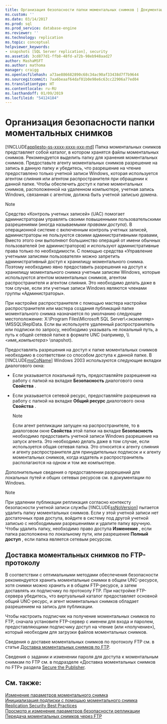 ```yaml
---
title: Организация безопасности папки моментальных снимков | Документация Майкрософт
ms.custom: ''
ms.date: 03/14/2017
ms.prod: sql
ms.prod_service: database-engine
ms.reviewer: ''
ms.technology: replication
ms.topic: conceptual
helpviewer_keywords:
- snapshots [SQL Server replication], security
ms.assetid: 3cd877d1-ffb8-48fd-a72b-98eb948aad27
author: MashaMSFT
ms.author: mathoma
manager: craigg
ms.openlocfilehash: a73ae886682890c68c34ac90af33438d7f7b9644
ms.sourcegitcommit: 7aa6beaaf64daf01b0e98e6c63cc22906a77ed04
ms.translationtype: HT
ms.contentlocale: ru-RU
ms.lasthandoff: 01/09/2019
ms.locfileid: "54124184"
---
```

# <a name="secure-the-snapshot-folder"></a>Организация безопасности папки моментальных снимков
[!INCLUDE[appliesto-ss-xxxx-xxxx-xxx-md](../../../includes/appliesto-ss-xxxx-xxxx-xxx-md.md)]
  Папка моментальных снимков представляет собой каталог, в котором хранятся файлы моментальных снимков. Рекомендуется выделить папку для хранения моментальных снимков. Предоставьте агенту моментальных снимков разрешение на запись в данную папку и убедитесь, что разрешение на чтение предоставлено только учетной записи Windows, которая используется агентом слияния или агентом распространителя при обращении к данной папке. Чтобы обеспечить доступ к папке моментальных снимков, расположенной на удаленном компьютере, учетная запись Windows, связанная с агентом, должна быть учетной записью домена.  
  
> [!NOTE]  
>  Средство «Контроль учетных записей» (UAC) помогает администраторам управлять своими повышенными пользовательскими разрешениями (иногда называемыми *правами доступа*). В операционной системе с включенным контроль учетных записей, администраторы не пользуются своими административными правами, Вместо этого они выполняют большинство операций от имени обычных пользователей (не администраторов) и используют административные права только по необходимости. С помощью средства «Управление учетными записями пользователя» можно запретить административный доступ к хранилищу моментального снимка. Поэтому необходимо явно предоставить разрешения на доступ к хранилищу моментального снимка учетным записям Windows, которые используются агентом моментальных снимков, агентом распространителя и агентом слияния. Это необходимо делать даже в том случае, если эти учетные записи Windows являются членами группы «Администраторы».  
  
 При настройке распространителя с помощью мастера настройки распространителя или мастера создания публикаций папке моментального снимка назначается по умолчанию следующее местоположение: X:\Program Files\Microsoft SQL Server\\*\<экземпляр>* \MSSQL\ReplData. Если вы используете удаленный распространитель или подписки по запросу, необходимо указывать не локальный путь, а путь к общей сетевой папке в формате UNC (например, \\\\<*имя_компьютера>* \snapshot).  
  
 Предоставлять разрешения на доступ к папке моментальных снимков необходимо в соответствии со способом доступа к данной папке. В [!INCLUDE[msCoName](../../../includes/msconame-md.md)] Windows 2003 используются следующие вкладки диалогового окна:  
  
-   Если указывается локальный путь, предоставляйте разрешения на работу с папкой на вкладке **Безопасность** диалогового окна **Свойства** .  
  
-   Если указывается сетевой ресурс, предоставляйте разрешения на работу с папкой на вкладке **Общий ресурс** диалогового окна **Свойства** .  
  
    > [!NOTE]  
    >  Если агент репликации запущен на распространителе, то в диалоговом окне **Свойства** этой папки на вкладке **Безопасность** необходимо предоставить учетной записи Windows разрешение на запуск агента. Это необходимо делать даже в том случае, если используется общая сетевая папка. Это относится к агенту слияния и агенту распространителя для принудительных подписок и к агенту моментальных снимков, когда издатель и распространитель располагаются на одном и том же компьютере.  
  
 Дополнительные сведения о предоставлении разрешений для локальных путей и общих сетевых ресурсов см. в документации по Windows.  
  
> [!NOTE]  
>  При удалении публикации репликация согласно контексту безопасности учетной записи службы [!INCLUDE[ssNoVersion](../../../includes/ssnoversion-md.md)] пытается удалить папку моментальных снимков. Если у этой учетной записи нет достаточных прав доступа, войдите в систему под другой учетной записью с необходимыми разрешениями и удалите папку вручную. Чтобы удалить папку, необходимо право доступа **Изменение** , если папка расположена по локальному пути, или разрешение **Полный доступ** , если папка является сетевым ресурсом.  
  
## <a name="delivering-snapshots-through-ftp"></a>Доставка моментальных снимков по FTP-протоколу  
 В соответствии с оптимальными методами обеспечения безопасности рекомендуется хранить моментальные снимки в общем UNC-ресурсе, хотя снимки можно хранить и в общем FTP-ресурсе, а затем доставлять их подписчику по протоколу FTP. При настройке FTP-сервера убедитесь, что виртуальный каталог предоставляет основной общий UNC-ресурс, и агент моментальных снимков обладает разрешением на запись для публикации.  
  
 Чтобы настроить подписчик на получение моментальных снимков по FTP, сначала установите FTP-сервер с именем для входа и паролем, предоставляющими подписчику доступ на чтение (или «получение»), который необходим для загрузки файлов моментальных снимков.  
  
 Сведения о доставке моментальных снимков по протоколу FTP см. в статье [Доставка моментальных снимков по FTP](../../../relational-databases/replication/publish/deliver-a-snapshot-through-ftp.md).  
  
 Сведения о задании и изменении пароля для доступа к моментальным снимкам по FTP см. в подразделе «Доставка моментальных снимков по FTP» раздела [Secure the Publisher](../../../relational-databases/replication/security/secure-the-publisher.md).  
  
## <a name="see-also"></a>См. также:  
 [Изменение параметров моментального снимка](../../../relational-databases/replication/snapshot-options.md)   
 [Инициализация подписки с помощью моментального снимка](../../../relational-databases/replication/initialize-a-subscription-with-a-snapshot.md)   
 [Replication Security Best Practices](../../../relational-databases/replication/security/replication-security-best-practices.md)   
 [Просмотр и изменение параметров безопасности репликации](../../../relational-databases/replication/security/view-and-modify-replication-security-settings.md)   
 [Передача моментальных снимков через FTP](../../../relational-databases/replication//publish/deliver-a-snapshot-through-ftp.md)  
  
  

